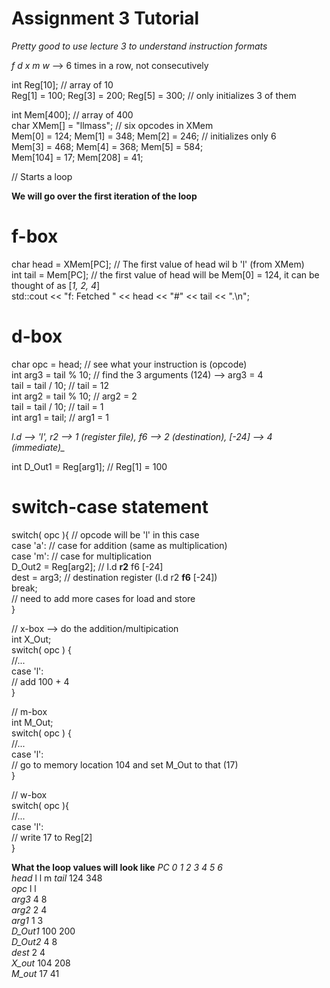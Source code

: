 # Assignment 3 Tutorial  
  
*Pretty good to use lecture 3 to understand instruction formats*  
  
*f d x m w* --> 6 times in a row, not consecutively  
  
int Reg[10];                              // array of 10  
Reg[1] = 100; Reg[3] = 200; Reg[5] = 300; // only initializes 3 of them  
  
int  Mem[400];                            // array of 400  
char XMem[] = "llmass";                   // six opcodes in XMem  
Mem[0] = 124; Mem[1] = 348; Mem[2] = 246; // initializes only 6  
Mem[3] = 468; Mem[4] = 368; Mem[5] = 584;  
Mem[104] = 17; Mem[208] = 41;  
  
// Starts a loop  
  
__We will go over the first iteration of the loop__
  
# f-box  
char head = XMem[PC];   // The first value of head wil b 'l' (from XMem)  
int  tail = Mem[PC];    // the first value of head will be Mem[0] = 124, it can be thought of as [_1, 2, 4_]  
std::cout << "f: Fetched " << head << "#" << tail << ".\n";  
  
# d-box  
char opc = head;                        // see what your instruction is (opcode)  
int arg3 = tail % 10;                   // find the 3 arguments (124) --> arg3 = 4  
tail = tail / 10;                       // tail = 12  
int arg2 = tail % 10;                   // arg2 = 2  
tail = tail / 10;                       // tail = 1  
int arg1 = tail;                        // arg1 = 1  
  
*l.d --> 'l',   r2 --> 1 (register file),  f6 --> 2 (destination),  [-24] --> 4 (immediate)_*  
  
int D_Out1 = Reg[arg1];                 // Reg[1] = 100  
  
# switch-case statement  
switch( opc ){                          // opcode will be 'l' in this case  
    case 'a':                           // case for addition (same as multiplication)  
    case 'm':                           // case for multiplication  
        D_Out2 = Reg[arg2];             // l.d    __r2__  f6  [-24]  
        dest = arg3;                    // destination register (l.d    r2  __f6__  [-24])  
        break;  
    // need to add more cases for load and store  
}  
  
// x-box --> do the addition/multipication  
int X_Out;  
switch( opc ) {  
    //...  
    case 'l':  
        // add 100 + 4  
}  
  
// m-box  
int M_Out;  
switch( opc ) {  
    //...  
    case 'l':  
        // go to memory location 104 and set M_Out to that (17)  
}  
  
// w-box  
switch( opc ){  
    //...  
    case 'l':  
        // write 17 to Reg[2]  
}  
  
__What the loop values will look like__
_PC      0      1       2       3       4       5      6_  
_head_    l     l       m
_tail_    124   348  
_opc_     l     l  
_arg3_    4     8  
_arg2_    2     4  
_arg1_    1     3  
_D_Out1_  100   200  
_D_Out2_  4     8  
_dest_    2     4  
_X_out_   104   208  
_M_out_   17    41  
